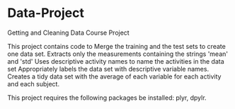 # Data-Project
Getting and Cleaning Data Course Project

This project contains code to 
Merge the training and the test sets to create one data set.
Extracts only the measurements containing the strings 'mean' and 'std'
Uses descriptive activity names to name the activities in the data set
Appropriately labels the data set with descriptive variable names. 
Creates a tidy data set with the average of each variable for each activity and each subject.

This project requires the following packages be installed:  plyr, dpylr.
